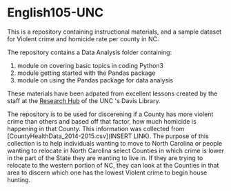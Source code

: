 # English105-UNC
 This is a repository containing instructional materials, and a sample dataset for Violent crime and homicide rate per county in NC. 

The repository contains a Data Analysis folder containing:
1. module on covering basic topics in coding Python3
2. module getting started with the Pandas package
3. module on using the Pandas package for data analysis

These materials have been adpated from excellent lessons created by the staff at the [Research Hub](https://library.unc.edu/hub/) of the UNC 's Davis Library.

The repository is to be used for discerening if a County has more violent crime than others and based off that factor, how much homicide is happening in that County. This information was collected from [CountyHealthData_2014-2015.csv](INSERT LINK). The purpose of this collection is to help individuals wanting to move to North Carolina or people wanting to relocate in North Carolina select Counties in which crime is lower in the part of the State they are wanting to live in. If they are trying to relocate to the western portion of NC, they can look at the Counties in that area to discern which one has the lowest Violent crime to begin house hunting. 
